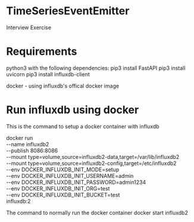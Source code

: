 # TimeSeriesEventEmitter
Interview Exercise

# Requirements
python3 with the following dependencies:
    pip3 install FastAPI
    pip3 install uvicorn
    pip3 install influxdb-client

docker - using influxdb's offical docker image

# Run influxdb using docker
This is the command to setup a docker container with influxdb

docker run \
 --name influxdb2 \
 --publish 8086:8086 \
 --mount type=volume,source=influxdb2-data,target=/var/lib/influxdb2 \
 --mount type=volume,source=influxdb2-config,target=/etc/influxdb2 \
 --env DOCKER_INFLUXDB_INIT_MODE=setup \
 --env DOCKER_INFLUXDB_INIT_USERNAME=admin \
 --env DOCKER_INFLUXDB_INIT_PASSWORD=admin1234 \
 --env DOCKER_INFLUXDB_INIT_ORG=test \
 --env DOCKER_INFLUXDB_INIT_BUCKET=test \
 influxdb:2

The command to normally run the docker container
docker start influxdb2